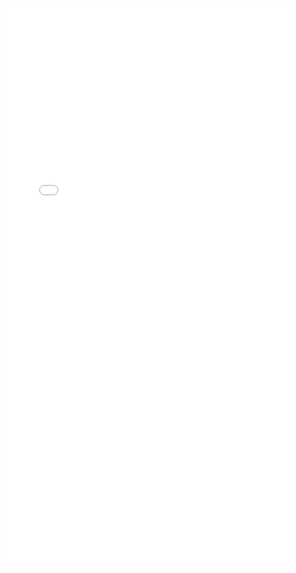 <iframe src="/assets/pdf/lod_navigation.pdf" style="width: 100%;height: 1000px;border: none;"></iframe>